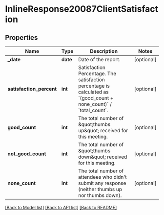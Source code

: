 # InlineResponse20087ClientSatisfaction

## Properties
Name | Type | Description | Notes
------------ | ------------- | ------------- | -------------
**_date** | **date** | Date of the report. | [optional] 
**satisfaction_percent** | **int** | Satisfaction Percentage. The satisfaction percentage is calculated as &#x60;(good_count + none_count)&#x60; / &#x60;total_count&#x60;. | [optional] 
**good_count** | **int** | The total number of \&quot;thumbs up\&quot; received for this meeting. | [optional] 
**not_good_count** | **int** | The total number of \&quot;thumbs down\&quot; received for this meeting. | [optional] 
**none_count** | **int** | The total number of attendees who didn&#x27;t submit any response (neither thumbs up nor thumbs down). | [optional] 

[[Back to Model list]](../README.md#documentation-for-models) [[Back to API list]](../README.md#documentation-for-api-endpoints) [[Back to README]](../README.md)

